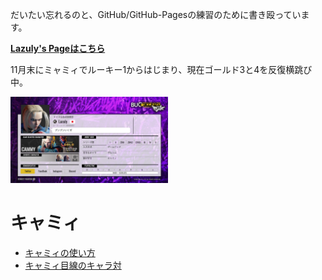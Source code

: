 だいたい忘れるのと、GitHub/GitHub-Pagesの練習のために書き殴っています。

<b>[Lazuly's Pageはこちら](https://lazulyTech.github.io/)</b>

11月末にミャミィでルーキー1からはじまり、現在ゴールド3と4を反復横跳び中。

<img width="50%" src="img/members_card.png" alt="メンバーズカード" title="メンバーズカード">

# キャミィ

- [キャミィの使い方](./Cammy/howto.html)
- [キャミィ目線のキャラ対](./Cammy/counter.html)

